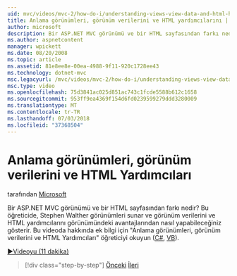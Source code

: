 ```yaml
---
uid: mvc/videos/mvc-2/how-do-i/understanding-views-view-data-and-html-helpers
title: Anlama görünümleri, görünüm verilerini ve HTML yardımcılarını | Microsoft Docs
author: microsoft
description: Bir ASP.NET MVC görünümü ve bir HTML sayfasından farkı nedir? Bu öğreticide, Stephen Walther görünümlerine tanıtır ve gösterir t getirmeyi...
ms.author: aspnetcontent
manager: wpickett
ms.date: 08/20/2008
ms.topic: article
ms.assetid: 81e8ee8e-00ea-4988-9f11-920c1728ee43
ms.technology: dotnet-mvc
msc.legacyurl: /mvc/videos/mvc-2/how-do-i/understanding-views-view-data-and-html-helpers
msc.type: video
ms.openlocfilehash: 75d3841ac025d851ac743c1fcde5588b612c1658
ms.sourcegitcommit: 953ff9ea4369f154d6fd0239599279ddd3280009
ms.translationtype: MT
ms.contentlocale: tr-TR
ms.lasthandoff: 07/03/2018
ms.locfileid: "37368504"
---
```

<a name="understanding-views-view-data-and-html-helpers"></a>Anlama görünümleri, görünüm verilerini ve HTML Yardımcıları
====================
tarafından [Microsoft](https://github.com/microsoft)

Bir ASP.NET MVC görünümü ve bir HTML sayfasından farkı nedir? Bu öğreticide, Stephen Walther görünümleri sunar ve görünüm verilerini ve HTML yardımcılarını görünümündeki avantajlarından nasıl yapabileceğiniz gösterir. Bu videoda hakkında ek bilgi için "Anlama görünümleri, görünüm verilerini ve HTML Yardımcıları" öğreticiyi okuyun ([C#](../../../overview/older-versions-1/views/asp-net-mvc-views-overview-cs.md), [VB](../../../overview/older-versions-1/views/asp-net-mvc-views-overview-vb.md)).

[&#9654;Videoyu (11 dakika)](https://channel9.msdn.com/Blogs/ASP-NET-Site-Videos/understanding-views-view-data-and-html-helpers)

> [!div class="step-by-step"]
> [Önceki](understanding-controllers-controller-actions-and-action-results.md)
> [İleri](an-introduction-to-url-routing.md)
